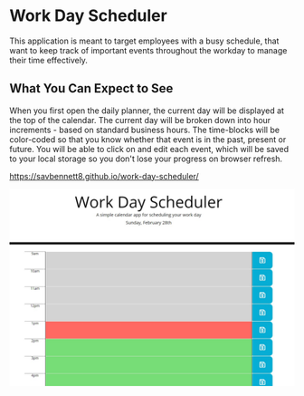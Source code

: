# Work Day Scheduler

This application is meant to target employees with a busy schedule, that want to keep track of important events throughout the workday to manage their time effectively.

## What You Can Expect to See

When you first open the daily planner, the current day will be displayed at the top of the calendar. The current day will be broken down into hour increments - based on standard business hours. The time-blocks will be color-coded so that you know whether that event is in the past, present or future. You will be able to click on and edit each event, which will be saved to your local storage so you don't lose your progress on browser refresh.

https://savbennett8.github.io/work-day-scheduler/


<img src="./screenshot.jpg">